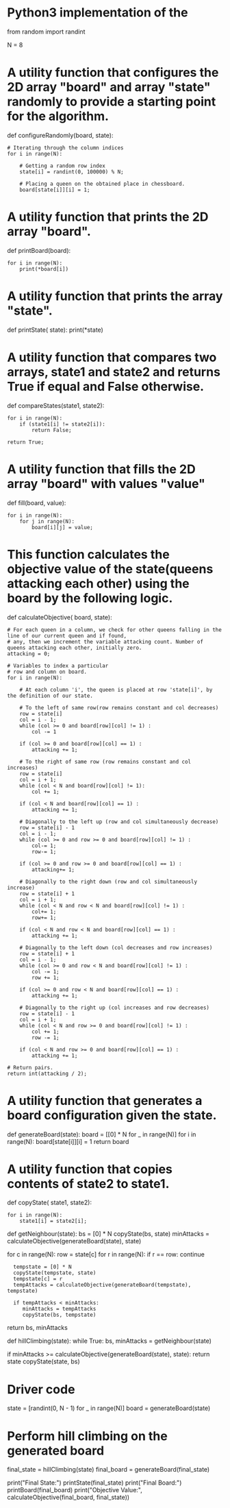 # Python3 implementation of the
from random import randint

N = 8

# A utility function that configures the 2D array "board" and array "state" randomly to provide a starting point for the algorithm.
def configureRandomly(board, state):

	# Iterating through the column indices
	for i in range(N):

		# Getting a random row index
		state[i] = randint(0, 100000) % N;

		# Placing a queen on the obtained place in chessboard.
		board[state[i]][i] = 1;

# A utility function that prints the 2D array "board".
def printBoard(board):

	for i in range(N):
		print(*board[i])

# A utility function that prints the array "state".
def printState( state):
	print(*state)

# A utility function that compares two arrays, state1 and state2 and returns True if equal and False otherwise.
def compareStates(state1, state2):


	for i in range(N):
		if (state1[i] != state2[i]):
			return False;

	return True;

# A utility function that fills the 2D array "board" with values "value"
def fill(board, value):

	for i in range(N):
		for j in range(N):
			board[i][j] = value;


# This function calculates the objective value of the state(queens attacking each other) using the board by the following logic.
def calculateObjective( board, state):

	# For each queen in a column, we check for other queens falling in the line of our current queen and if found,
	# any, then we increment the variable attacking count. Number of queens attacking each other, initially zero.
	attacking = 0;

	# Variables to index a particular
	# row and column on board.
	for i in range(N):

		# At each column 'i', the queen is placed at row 'state[i]', by the definition of our state.

		# To the left of same row(row remains constant and col decreases)
		row = state[i]
		col = i - 1;
		while (col >= 0 and board[row][col] != 1) :
			col -= 1

		if (col >= 0 and board[row][col] == 1) :
			attacking += 1;

		# To the right of same row (row remains constant and col increases)
		row = state[i]
		col = i + 1;
		while (col < N and board[row][col] != 1):
			col += 1;

		if (col < N and board[row][col] == 1) :
			attacking += 1;

		# Diagonally to the left up (row and col simultaneously decrease)
		row = state[i] - 1
		col = i - 1;
		while (col >= 0 and row >= 0 and board[row][col] != 1) :
			col-= 1;
			row-= 1;

		if (col >= 0 and row >= 0 and board[row][col] == 1) :
			attacking+= 1;

		# Diagonally to the right down (row and col simultaneously increase)
		row = state[i] + 1
		col = i + 1;
		while (col < N and row < N and board[row][col] != 1) :
			col+= 1;
			row+= 1;

		if (col < N and row < N and board[row][col] == 1) :
			attacking += 1;

		# Diagonally to the left down (col decreases and row increases)
		row = state[i] + 1
		col = i - 1;
		while (col >= 0 and row < N and board[row][col] != 1) :
			col -= 1;
			row += 1;

		if (col >= 0 and row < N and board[row][col] == 1) :
			attacking += 1;

		# Diagonally to the right up (col increases and row decreases)
		row = state[i] - 1
		col = i + 1;
		while (col < N and row >= 0 and board[row][col] != 1) :
			col += 1;
			row -= 1;

		if (col < N and row >= 0 and board[row][col] == 1) :
			attacking += 1;

	# Return pairs.
	return int(attacking / 2);

# A utility function that generates a board configuration given the state.
def generateBoard(state):
    board = [[0] * N for _ in range(N)]
    for i in range(N):
        board[state[i]][i] = 1
    return board

# A utility function that copies contents of state2 to state1.
def copyState( state1, state2):

	for i in range(N):
		state1[i] = state2[i];

def getNeighbour(state):
 bs = [0] * N
 copyState(bs, state)
 minAttacks = calculateObjective(generateBoard(state), state)

 for c in range(N):
  row = state[c]
  for r in range(N):
      if r == row:
         continue

      tempstate = [0] * N
      copyState(tempstate, state)
      tempstate[c] = r
      tempAttacks = calculateObjective(generateBoard(tempstate), tempstate)

      if tempAttacks < minAttacks:
         minAttacks = tempAttacks
         copyState(bs, tempstate)

 return bs, minAttacks

def hillClimbing(state):
 while True:
  bs, minAttacks = getNeighbour(state)

  if minAttacks >= calculateObjective(generateBoard(state), state):
   return state
  copyState(state, bs)

# Driver code
state = [randint(0, N - 1) for _ in range(N)]
board = generateBoard(state)

# Perform hill climbing on the generated board
final_state = hillClimbing(state)
final_board = generateBoard(final_state)

print("Final State:")
printState(final_state)
print("Final Board:")
printBoard(final_board)
print("Objective Value:", calculateObjective(final_board, final_state))
